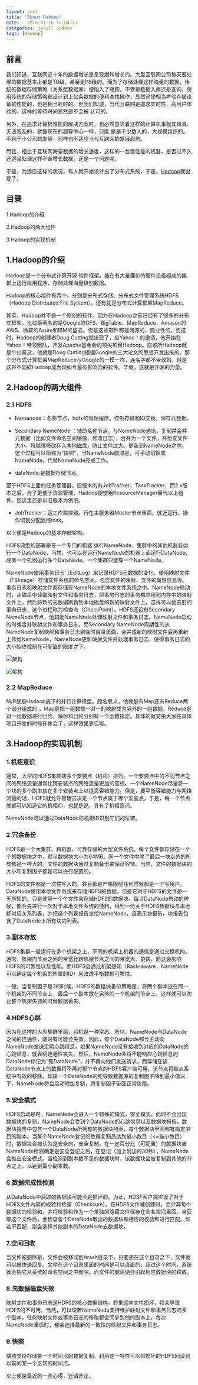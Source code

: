 ```yaml
---
layout: post
title: "About Hadoop"
date:   2016-01-16 15:04:23
categories: jekyll update
tags: [Hadoop]
---
```


## 前言

我们知道，互联网近十年的数据增长是呈现爆炸增长的。大型互联网公司每天要处理的数据基本上都是TB级，甚至是PB级的。而为了存储处理这样海量的数据，传统的数据存储策略（关系型数据库）便陷入了瓶颈。不管是数据入库还是查询，使用传统的存储策略都设计到上亿条数据的便利查找操作，显然这使相当考验存储设备的性能的，也是相当耗时的。但我们知道，当代互联网是追求实时性、高用户体验的，这样的等待时间显然是不会被 认可的。

另外，在追求计算机性能的解决方案时，也必然意味着这样的计算机事极其昂贵、无法普及的，就像现在的超算中心一样，只能 是属于少数人的，大规模组织的。不利于小公司的发展，同样也不适应当代互联网的发展趋势。

而且，相比于互联网海量数据的增长速度，这样的一台高性能的机器，是否过不久还适合处理这样不断增长数据，还是一个问题呢。

于是，为适应这样的状况，有人就开始设计出了分布式系统，于是，[Hadoop](https://hadoop.apache.org/)就出现了。

## 目录

1.Hadoop的介绍

2.Hadoop的两大组件

3.Hadoop的实现机制

## 1.Hadoop的介绍

Hadoop是一个分布式计算开源 软件框架。能在有大量廉价的硬件设备组成的集群上运行应用程序，存储处理海量级别数据。

Hadoop的核心组件有两个，分别是分布式存储、分布式文件管理系统HDFS（Hadoop Distributed File System），还有就是分布式计算框架MapReduce。

其实，Hadoop并不是一个原创的软件。因为在Hadoop之前已经有了很多的分布式框架，比如最著名的是Google的GFS、BigTable、MapReduce，Amason的 AWS、微软的Azure和IBM的蓝云。但是这些软件都是闭源的、商业性的。而这时，Hadoop的创建者Doug Cutting就出现了，应Yahoo！的邀请，他开始在Yahoo！带领团队，开发Apache基金会的顶尖项目Hadoop。应该所Hadoop就是个山寨货，他就是Doug Cutting根据Google的三大论文的思想开发出来的，那个分布式计算框架MapReduce与Google的一模一样，连名字都不带改的。但是这并不妨碍Hadoop成为现如今最有影响力的软件。毕竟，这就是开源的力量。

## 2.Hadoop的两大组件

### 2.1 HDFS

- Namenode：名称节点，hdfs的管理程序。控制存储和IO交换。保存元数据。

- Secondary NameNode ：辅助名称节点。与NomeNode通讯，复制并合并元数据（比如文件命名空间镜像、修改日志），合并为一个文件，并检查文件大小，将就得修改存入本地磁盘，防止文件过大。更新到NameNode之中。这个过程可以简称为“快照”。当NameNode崩溃是，可手动切换成NameNode，代替NameNode完成工作。

- dataNode:是数据存储节点。

至于HDFS上面的任务管理器，旧版本的有JobTracker、TaskTracker，而2.x版本之后，为了更便于资源管理，Hadoop便使用ResourceManager替代以上组件。但这里还是以旧版本为例吧。

- JobTracker：运工作监控器。行在主服务器Master节点里面，就近运行。操作切割分配监控task。

以上便是Hadoop的基本存储架构。

HDFS典型的部署是在一个专门的机器 运行NameNode，集群中的其他机器各运行一个DataNode，当然，也可以在运行NameNode的机器上面运行DataNode，或者一个机器运行多个DataNode。一个集群只能有一个NameNode。

NameNode使用事务日志（EditLog）来记录HDFS元数据的变化，使用映射文件（FSImage）存储文件系统的命名空间，包含文件的映射、文件的属性信息等。事务日志和映射文件都存储在NameNode的本地文件系统之中。NameNode启动时，从磁盘中读取映射文件和事务日志，把事务日志的事务都应用到内存中的映射文件上，然后将新的元数据刷新到本地磁盘的新的映射文件上，这样可以截去旧的事务日志，这个过程称为检查点（CheckPoint）。HDFS还设有Secondary NameNode节点，他辅助NameNode处理映射文件和事务日志。NameNode启动的时候合并映射文件和事务日志，而Secondary NameNode周期性的从NameNode复制映射和事务日志到临时目录里面，合并成新的映射文件后再重新上传给NameNode，NameNode更新映射文件并处理事务日志，使得事务日志的大小始终控制在可配置的限度之下。

![架构](http://www.zhitongbat.com/ueditor/php/upload/image/20151022/1445446325611344.jpg)

![架构](http://www.zhitongbat.com/ueditor/php/upload/image/20151022/1445446347468505.jpg)

### 2.2 MapReduce

M/R就是Hadoop底下的并行计算模型。顾名思义，他就是有Map还有Reduce两个部分组成的 。Map是把一组数据一对一的映射成为另外的一组数据，Reduce是对一组数据进行归约，映射和归约分别有一个函数指定。具体的就交由大家在具体项目开发的时候在体会了，这样效果更佳哦。

## 3.Hadoop的实现机制

### 1.机柜意识

通常，大型的HDFS集群跨多个安装点（机柜）排列。一个安装点中的不同节点之间的网络流量通常比跨安装点的网络流量更加的高校。一个NameNode尽量将一个块的多个副本放在多个安装点上以提高容错能力。但是，要平衡容错能力与网络流量的话，HDFS就允许管理员决定一个节点属于哪个安装点，于是，每一个节点就都可以知道它的机柜ID，也就是说，具有了机柜意识。

NameNode可以通过DataNode的机柜ID识别它们的位置。

### 2.冗余备份

HDFS是一个大集群、跨机器、可靠存储的大型文件系统。每个文件都存储在一个个的数据块之中，默认数据块大小为64MB。同一个文件中除了最后一块以外的所有都是一样大的。文件的数据块通过复制备份来保证容错。当然，文件的数据块的大小和复制因子都是可以进行配置的。

HDFS的文件都是一次性写入的，并且都是严格限制任何时候都是一个写用户。DataNode使用本地文件系统来存储HDFS的数据，但是它对于HDFS的文件是一无所知的，只是使用一个个文件来存储HDFS的数据块。每当DataNode启动的时候，都会先进行一次对于本地文件系统的便利，得到一份关于HDFS数据块与本地额对应关系列表，并把这个列表报告发给NameNode。这表示块报告，块报告包含了DataNode上所有块的列表。

### 3.副本存放

HDFS集群一般运行在多个机架之上，不同的机架上机器的通信是通过交换机的。通常，机架内节点之间的带宽比跨机架节点之间的带宽大、更快，而这会影响HDFS的可靠性以及性能。而HDFS会通过机架感知（Rack-aware，NameNode可以确定每个机架的所属的ID）来改进平衡数据可靠性。

一般，当复制因子是3的时候，HDFS的数据块备份策略是，将两个副本放在同一个机架的不同节点上，最后一个副本放在另外的一个机架的节点上。这样就可以防止整个机架失效的时候数据丢失。

### 4.HDFS心跳

因为在这样的大型集群里面，宕机是一种常态。所以，NameNode与DataNode之间的连通性，随时有可能会失效。因此，每个DataNode都会主动向NameNode发送定期心跳信息，如果NameNode没有接收到对应的DataNode的心跳信息，就表明连通性丧失。然后，NameNode会将不能响应心跳信息的DataNode标记为“死DataNode”，并不再向他们发送请求，而存储在该DataNode节点上的数据将不再对那个节点的HDFS客户端可用，该节点将被从系统中有效的移除。如果一个DataNode的死导致数据库的复制因子降到最小值以下，NameNode将会启动附加复制，将复制因子带回正常阶段。

### 5.安全模式

HDFS启动是时，NameNode会进入一个特殊的模式，安全模式，此时不会出现数据块的复制。NameNode会受到个DataNode的心跳信息以及数据块报告。数据块报告中包含一个DataNode所拥有的数据块列表，每个数据块里面都有指定书目的副本。当某个NameNode登记的数据复制品达到最小数目（<=最小数目）时，数据块会被认为是安全的，安全复制。在一定百分比（可配置）的数据块被NameNode检测确定是安全登记之后，在登记（加上附加的30秒），NameNode会推出安全模式。当检测到副本数不足的数据块时，该数据块会被复制到其他的节点之上，以达到最小副本数。

### 6.数据完成性检测

从DataNode中获取的数据块可能会是损坏的。为此，HDSF客户端实现了对于HDFS文件内容的校验和检查（Checksum）。在HDFS文件被创建时，会计算每个数据块的检验和，并将检验和作为一个单独的隐藏文件保存在命名空间里面。当获取这个文件后，会检查各个DataNode取出的数据块和相应的校验和进行匹配。如若不匹配，则会选择其他副本的DataNode去数据块。

### 7.空间回收

当文件被删除是，文件会被移动到/trash目录下，只要还在这个目录之下，文件就可以被快速回复。文件在这个目录里面的时间是可以设置的，超过这个时间，系统就会把它从系统的命名空间之中删除。而文件的删除便会引起相应数据块的释放。

### 8.元数据磁盘失效

映射文件和事务日志是HDFS的核心数据结构。若果这些文件损坏，将会导致HDFS的不可用。当然，可以设置NameNode支持维护映射文件和事务日志的多个副本，任何映射文件或事务日志的修改都会同步到他的副本上。每次NameNode重启时，都会选择最新的一致性的映射文件和事务日志。

### 9.快照

快照支持存储某一个时间点的数据复制。利用这一特性可以将损坏的HDFS回滚到以前的某一个正常的时间点。


以上便是最近的一些心得，还请斧正。


